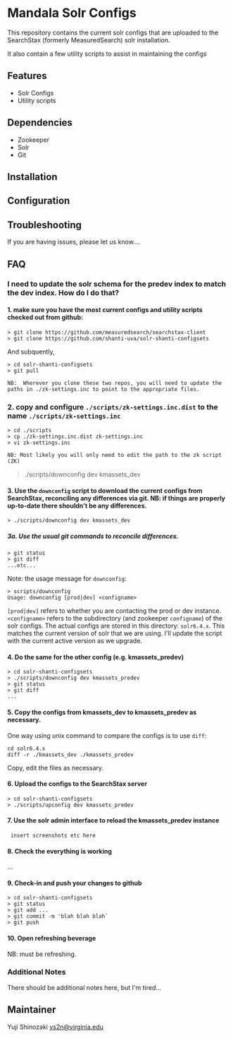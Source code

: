 # Mandala Solr Configs

This repository contains the current solr configs that are uploaded to the SearchStax (formerly MeasuredSearch) solr installation.

It also contain a few utility scripts to assist in maintaining the configs

## Features

* Solr Configs
* Utility scripts

## Dependencies

* Zookeeper
* Solr
* Git

## Installation

## Configuration

## Troubleshooting

If you are having issues, please let us know....

## FAQ

### I need to update the solr schema for the predev index to match the dev index. How do I do that?

#### 1. make sure you have the most current configs and utility scripts checked out from github:

```
> git clone https://github.com/measuredsearch/searchstax-client
> git clone https://github.com/shanti-uva/solr-shanti-configsets
```
And subquently,
```
> cd solr-shanti-configsets
> git pull

NB:  Wherever you clone these two repos, you will need to update the paths in ./zk-settings.inc to point to the appropriate files.
```

### 2. copy and configure `./scripts/zk-settings.inc.dist` to the name `./scripts/zk-settings.inc`
```
> cd ./scripts
> cp ./zk-settings.inc.dist zk-settings.inc
> vi zk-settings.inc

NB: Most likely you will only need to edit the path to the zk script (ZK)
```
> ./scripts/downconfig dev kmassets_dev

#### 3. Use the `downconfig` script to download the current configs from SearchStax, reconciling any differences via git.  NB: if things are properly up-to-date there shouldn't be any differences.
```
> ./scripts/downconfig dev kmassets_dev
```

##### 3a. Use the usual git commands to reconcile differences.

```
> git status
> git diff
...etc...
```
Note: the usage message for `downconfig`:
```
> scripts/downconfig
Usage: downconfig [prod|dev] <configname>
```

`[prod|dev]` refers to whether you are contacting the prod or dev instance.
`<configname>` refers to the subdirectory (and zookeeper `configname`) of the solr configs.  The actual configs are stored in this directory: `solr6.4.x`. This matches the current version of solr that we are using.   I'll update the script with the current active version as we upgrade.

#### 4. Do the same for the other config (e.g. kmassets_predev)

```
> cd solr-shanti-configsets
> ./scripts/downconfig dev kmassets_predev
> git status
> git diff
...
```

#### 5. Copy the configs from kmassets_dev to kmassets_predev as necessary.

One way using unix command to compare the configs is to use `diff`:
```
cd solr6.4.x
diff -r ./kmassets_dev ./kmassets_predev
```

Copy, edit the files as necessary.

#### 6. Upload the configs to the SearchStax server

```
> cd solr-shanti-configsets
> ./scripts/upconfig dev kmassets_predev 
```

#### 7. Use the solr admin interface to reload the kmassets_predev instance

``` insert screenshots etc here```

#### 8. Check the everything is working
...
#### 9. Check-in and push your changes to github

```
> cd solr-shanti-configsets
> git status
> git add ...
> git commit -m 'blah blah blah`
> git push
```

#### 10. Open refreshing beverage

NB: must be refreshing.

### Additional Notes

There should be additional notes here, but I'm tired...

## Maintainer
Yuji Shinozaki <ys2n@virginia.edu> 
